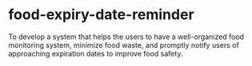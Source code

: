 # food-expiry-date-reminder
To develop a system that helps the users to have a well-organized food monitoring system, minimize food waste, and promptly notify users of approaching expiration dates to improve food safety. 
